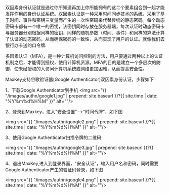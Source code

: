 双因素身份认证就是通过你所知道再加上你所能拥有的这二个要素组合到一起才能发挥作用的身份认证系统。双因素认证是一种采用时间同步技术的系统，采用了基于时间、事件和密钥三变量而产生的一次性密码来代替传统的静态密码。每个动态密码卡都有一个唯一的密钥，该密钥同时存放在服务器端，每次认证时动态密码卡与服务器分别根据同样的密钥，同样的随机参数（时间、事件）和同样的算法计算了认证的动态密码，从而确保密码的一致性，从而实现了用户的认证。就像我们去银行办卡送的口令牌.

多因素认证（MFA），是一种计算机访问控制的方法，用户要通过两种以上的认证机制之后，才能得到授权，使用计算机资源。MFA的目的是建立一个多层次的防御，使未经授权的人访问计算机系统或网络更加困难，从而提高安全性。

MaxKey支持谷歌验证器(Google Authenticator)双因素身份认证，步骤如下

1、下载Google Authenticator到手机
<img src="{{ "/images/authn/google1.jpg" | prepend: site.baseurl }}?{{ site.time | date: "%Y%m%d%H%M" }}"  alt=""/>

2、登录到Maxkey，进入"安全设置"-->"时间令牌"，如下图

<img src="{{ "/images/authn/google2.png" | prepend: site.baseurl }}?{{ site.time | date: "%Y%m%d%H%M" }}"  alt=""/>

3、使用Google Authenticator扫描令牌的二维码

<img src="{{ "/images/authn/google3.jpg" | prepend: site.baseurl }}?{{ site.time | date: "%Y%m%d%H%M" }}"  alt=""/>

4、退出MaxKey,进入到登录界面，"安全认证"，输入用户名和密码，同时需要Google Authenticator产生的验证码登录，如下图

<img src="{{ "/images/authn/google4.png" | prepend: site.baseurl }}?{{ site.time | date: "%Y%m%d%H%M" }}"  alt=""/>